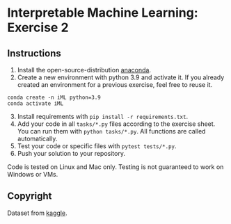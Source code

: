 # Interpretable Machine Learning: Exercise 2

## Instructions

1. Install the open-source-distribution [anaconda](https://www.anaconda.com/products/individual).
2. Create a new environment with python 3.9 and activate it. If you already created an environment for a previous exercise, feel free to reuse it.
```
conda create -n iML python=3.9
conda activate iML
```

3. Install requirements with `pip install -r requirements.txt`.
4. Add your code in all `tasks/*.py` files according to the exercise sheet. You can run them with `python tasks/*.py`. All functions are called automatically.
5. Test your code or specific files with `pytest tests/*.py`.
6. Push your solution to your repository.

Code is tested on Linux and Mac only. Testing is not guaranteed to work on Windows or VMs.

## Copyright

Dataset from [kaggle](https://www.kaggle.com/jmcaro/wheat-seedsuci).

